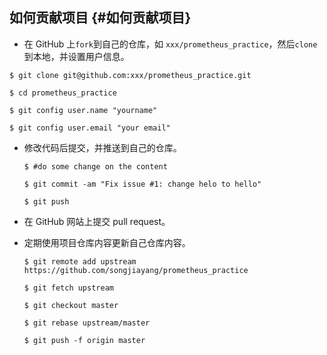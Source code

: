 ## 如何贡献项目 {#如何贡献项目}

* 在 GitHub 上`fork`到自己的仓库，如 `xxx/prometheus_practice`，然后`clone`到本地，并设置用户信息。

```
$ git clone git@github.com:xxx/prometheus_practice.git

$ cd prometheus_practice

$ git config user.name "yourname"

$ git config user.email "your email"
```

* 修改代码后提交，并推送到自己的仓库。

  ```
  $ #do some change on the content

  $ git commit -am "Fix issue #1: change helo to hello"

  $ git push
  ```

* 在 GitHub 网站上提交 pull request。

* 定期使用项目仓库内容更新自己仓库内容。

  ```
  $ git remote add upstream https://github.com/songjiayang/prometheus_practice

  $ git fetch upstream

  $ git checkout master

  $ git rebase upstream/master

  $ git push -f origin master
  ```



